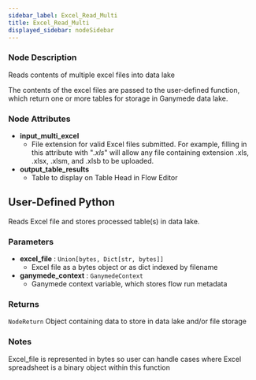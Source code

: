 ```yaml
---
sidebar_label: Excel_Read_Multi
title: Excel_Read_Multi
displayed_sidebar: nodeSidebar
---
```


### Node Description
Reads contents of multiple excel files into data lake

The contents of the excel files are passed to the user-defined function, which
return one or more tables for storage in Ganymede data lake.


### Node Attributes
- **input_multi_excel**
  - File extension for valid Excel files submitted.  For example, filling in this attribute with "*.xls*" will allow any file containing extension .xls, .xlsx, .xlsm, and .xlsb to be uploaded.
- **output_table_results**
  - Table to display on Table Head in Flow Editor
## User-Defined Python
Reads Excel file and stores processed table(s) in data lake.


### Parameters
- **excel_file** : `Union[bytes, Dict[str, bytes]]`
    - Excel file as a bytes object or as dict indexed by filename
- **ganymede_context** : `GanymedeContext`
    - Ganymede context variable, which stores flow run metadata


### Returns
`NodeReturn`
  Object containing data to store in data lake and/or file storage


### Notes
Excel_file is represented in bytes so user can handle cases where Excel spreadsheet is
a binary object within this function